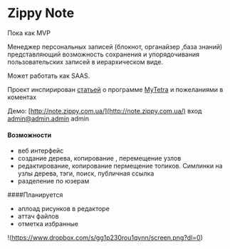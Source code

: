 Zippy Note  
========
Пока как MVP

Менеджер персональных записей (блокнот,  органайзер ,база знаний)  представляющий возможность
  сохранения  и упорядочивания  пользовательских записей  в  иерархическом  виде.

Может работать как  SAAS.

Проект инспирирован [статьей](https://habrahabr.ru/post/316814/) о
программе [MyTetra](http://webhamster.ru/site/page/index/articles/projectcode/105) и пожеланиями  в  коментах

Демо:  [http://note.zippy.com.ua/](http://note.zippy.com.ua/)
вход admin@admin.admin admin

#### Возможности
* веб интерфейс
* создание  дерева,  копирование , перемещение  узлов
* редактирование, копирование пермещение топиков. Симлинки на  узлы  дерева,  тэги, поиск,  публичная ссылка
* разделение  по  юзерам


####Планируется
* аплоад рисунков  в  редакторе
* аттач файлов
* отметка  избранные
 
!(https://www.dropbox.com/s/gg1p230rou1qynn/screen.png?dl=0)
